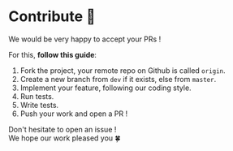 # Contribute 💛

We would be very happy to accept your PRs !  
  
For this, **follow this guide**:
1) Fork the project, your remote repo on Github is called `origin`.  
2) Create a new branch from `dev` if it exists, else from `master`.  
3) Implement your feature, following our coding style.  
4) Run tests.  
5) Write tests.  
6) Push your work and open a PR !  

Don't hesitate to open an issue !  
We hope our work pleased you 🍀
